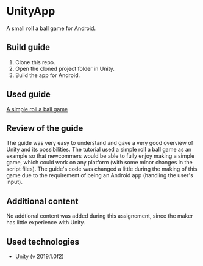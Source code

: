 # UnityApp

A small roll a ball game for Android.

## Build guide

1. Clone this repo.
1. Open the cloned project folder in Unity.
1. Build the app for Android.

## Used guide
[A simple roll a ball game](https://www.youtube.com/watch?v=W_fAidYRGzs)

## Review of the guide

The guide was very easy to understand and gave a very good overview of Unity and its possibilities. The tutorial used a simple roll
a ball game as an example so that newcommers would be able to fully enjoy making a simple game, which could work on any platform (with some minor changes in the script files). The guide's code was changed a little during the making of this game due to the requirement of being an Android app (handling the user's input).

## Additional content

No addtional content was added during this assignement, since the maker has little experience with Unity.

## Used technologies
* [Unity](https://unity.com/) (v 2019.1.0f2)
